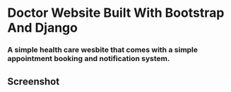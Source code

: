 # Doctor Website Built With Bootstrap And Django

### A simple health care wesbite that comes with a simple appointment booking and notification system.

## Screenshot



![]()
